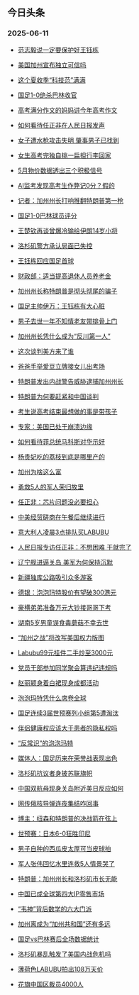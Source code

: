 ## 今日头条 
### 2025-06-11

+ [范志毅说一定要保护好王钰栋](https://www.toutiao.com/trending/7513872386417085971/?category_name=topic_innerflow&event_type=hot_board&log_pb=%257B%2522category_name%2522%253A%2522topic_innerflow%2522%252C%2522cluster_type%2522%253A%25222%2522%252C%2522enter_from%2522%253A%2522click_category%2522%252C%2522entrance_hotspot%2522%253A%2522outside%2522%252C%2522event_type%2522%253A%2522hot_board%2522%252C%2522hot_board_cluster_id%2522%253A%25227513872386417085971%2522%252C%2522hot_board_impr_id%2522%253A%25222025061100134785C3C550FDD5412EACC6%2522%252C%2522jump_page%2522%253A%2522hot_board_page%2522%252C%2522location%2522%253A%2522news_hot_card%2522%252C%2522page_location%2522%253A%2522hot_board_page%2522%252C%2522rank%2522%253A%25221%2522%252C%2522source%2522%253A%2522trending_tab%2522%252C%2522style_id%2522%253A%252240132%2522%252C%2522title%2522%253A%2522%25E8%258C%2583%25E5%25BF%2597%25E6%25AF%2585%25E8%25AF%25B4%25E4%25B8%2580%25E5%25AE%259A%25E8%25A6%2581%25E4%25BF%259D%25E6%258A%25A4%25E5%25A5%25BD%25E7%258E%258B%25E9%2592%25B0%25E6%25A0%258B%2522%257D&rank=1&style_id=40132&topic_id=7513872386417085971)

+ [美国加州宣布独立可信吗](https://www.toutiao.com/trending/7513872386417036819/?category_name=topic_innerflow&event_type=hot_board&log_pb=%257B%2522category_name%2522%253A%2522topic_innerflow%2522%252C%2522cluster_type%2522%253A%25221%2522%252C%2522enter_from%2522%253A%2522click_category%2522%252C%2522entrance_hotspot%2522%253A%2522outside%2522%252C%2522event_type%2522%253A%2522hot_board%2522%252C%2522hot_board_cluster_id%2522%253A%25227513872386417036819%2522%252C%2522hot_board_impr_id%2522%253A%25222025061100134785C3C550FDD5412EACC6%2522%252C%2522jump_page%2522%253A%2522hot_board_page%2522%252C%2522location%2522%253A%2522news_hot_card%2522%252C%2522page_location%2522%253A%2522hot_board_page%2522%252C%2522rank%2522%253A%25222%2522%252C%2522source%2522%253A%2522trending_tab%2522%252C%2522style_id%2522%253A%252240132%2522%252C%2522title%2522%253A%2522%25E7%25BE%258E%25E5%259B%25BD%25E5%258A%25A0%25E5%25B7%259E%25E5%25AE%25A3%25E5%25B8%2583%25E7%258B%25AC%25E7%25AB%258B%25E5%258F%25AF%25E4%25BF%25A1%25E5%2590%2597%2522%257D&rank=2&style_id=40132&topic_id=7513872386417036819)

+ [这个夏收季“科技范”满满](https://www.toutiao.com/article/7514231240850014747)

+ [国足1-0绝杀巴林收官](https://www.toutiao.com/trending/7513533466064175145/?category_name=topic_innerflow&event_type=hot_board&log_pb=%257B%2522category_name%2522%253A%2522topic_innerflow%2522%252C%2522cluster_type%2522%253A%25222%2522%252C%2522enter_from%2522%253A%2522click_category%2522%252C%2522entrance_hotspot%2522%253A%2522outside%2522%252C%2522event_type%2522%253A%2522hot_board%2522%252C%2522hot_board_cluster_id%2522%253A%25227513533466064175145%2522%252C%2522hot_board_impr_id%2522%253A%25222025061100134785C3C550FDD5412EACC6%2522%252C%2522jump_page%2522%253A%2522hot_board_page%2522%252C%2522location%2522%253A%2522news_hot_card%2522%252C%2522page_location%2522%253A%2522hot_board_page%2522%252C%2522rank%2522%253A%25224%2522%252C%2522source%2522%253A%2522trending_tab%2522%252C%2522style_id%2522%253A%252240132%2522%252C%2522title%2522%253A%2522%25E5%259B%25BD%25E8%25B6%25B31-0%25E7%25BB%259D%25E6%259D%2580%25E5%25B7%25B4%25E6%259E%2597%25E6%2594%25B6%25E5%25AE%2598%2522%257D&rank=4&style_id=40132&topic_id=7513533466064175145)

+ [高考满分作文的妈妈讲今年高考作文](https://www.toutiao.com/trending/7512708271334015013/?category_name=topic_innerflow&event_type=hot_board&log_pb=%257B%2522category_name%2522%253A%2522topic_innerflow%2522%252C%2522cluster_type%2522%253A%252212%2522%252C%2522enter_from%2522%253A%2522click_category%2522%252C%2522entrance_hotspot%2522%253A%2522outside%2522%252C%2522event_type%2522%253A%2522hot_board%2522%252C%2522hot_board_cluster_id%2522%253A%25227512708271334015013%2522%252C%2522hot_board_impr_id%2522%253A%25222025061100134785C3C550FDD5412EACC6%2522%252C%2522jump_page%2522%253A%2522hot_board_page%2522%252C%2522location%2522%253A%2522news_hot_card%2522%252C%2522page_location%2522%253A%2522hot_board_page%2522%252C%2522rank%2522%253A%25225%2522%252C%2522source%2522%253A%2522trending_tab%2522%252C%2522style_id%2522%253A%252240132%2522%252C%2522title%2522%253A%2522%25E9%25AB%2598%25E8%2580%2583%25E6%25BB%25A1%25E5%2588%2586%25E4%25BD%259C%25E6%2596%2587%25E7%259A%2584%25E5%25A6%2588%25E5%25A6%2588%25E8%25AE%25B2%25E4%25BB%258A%25E5%25B9%25B4%25E9%25AB%2598%25E8%2580%2583%25E4%25BD%259C%25E6%2596%2587%2522%257D&rank=5&style_id=40132&topic_id=7512708271334015013)

+ [如何看待任正非在人民日报发声](https://www.toutiao.com/trending/7514280565273529897/?category_name=topic_innerflow&event_type=hot_board&log_pb=%257B%2522category_name%2522%253A%2522topic_innerflow%2522%252C%2522cluster_type%2522%253A%252213%2522%252C%2522enter_from%2522%253A%2522click_category%2522%252C%2522entrance_hotspot%2522%253A%2522outside%2522%252C%2522event_type%2522%253A%2522hot_board%2522%252C%2522hot_board_cluster_id%2522%253A%25227514280565273529897%2522%252C%2522hot_board_impr_id%2522%253A%25222025061100134785C3C550FDD5412EACC6%2522%252C%2522jump_page%2522%253A%2522hot_board_page%2522%252C%2522location%2522%253A%2522news_hot_card%2522%252C%2522page_location%2522%253A%2522hot_board_page%2522%252C%2522rank%2522%253A%25226%2522%252C%2522source%2522%253A%2522trending_tab%2522%252C%2522style_id%2522%253A%252240132%2522%252C%2522title%2522%253A%2522%25E5%25A6%2582%25E4%25BD%2595%25E7%259C%258B%25E5%25BE%2585%25E4%25BB%25BB%25E6%25AD%25A3%25E9%259D%259E%25E5%259C%25A8%25E4%25BA%25BA%25E6%25B0%2591%25E6%2597%25A5%25E6%258A%25A5%25E5%258F%2591%25E5%25A3%25B0%2522%257D&rank=6&style_id=40132&topic_id=7514280565273529897)

+ [女子遭水枪攻击失明 肇事男子已找到](https://www.toutiao.com/trending/7514197272768626727/?category_name=topic_innerflow&event_type=hot_board&log_pb=%257B%2522category_name%2522%253A%2522topic_innerflow%2522%252C%2522cluster_type%2522%253A%25226%2522%252C%2522enter_from%2522%253A%2522click_category%2522%252C%2522entrance_hotspot%2522%253A%2522outside%2522%252C%2522event_type%2522%253A%2522hot_board%2522%252C%2522hot_board_cluster_id%2522%253A%25227514197272768626727%2522%252C%2522hot_board_impr_id%2522%253A%25222025061100134785C3C550FDD5412EACC6%2522%252C%2522jump_page%2522%253A%2522hot_board_page%2522%252C%2522location%2522%253A%2522news_hot_card%2522%252C%2522page_location%2522%253A%2522hot_board_page%2522%252C%2522rank%2522%253A%25227%2522%252C%2522source%2522%253A%2522trending_tab%2522%252C%2522style_id%2522%253A%252240132%2522%252C%2522title%2522%253A%2522%25E5%25A5%25B3%25E5%25AD%2590%25E9%2581%25AD%25E6%25B0%25B4%25E6%259E%25AA%25E6%2594%25BB%25E5%2587%25BB%25E5%25A4%25B1%25E6%2598%258E%2B%25E8%2582%2587%25E4%25BA%258B%25E7%2594%25B7%25E5%25AD%2590%25E5%25B7%25B2%25E6%2589%25BE%25E5%2588%25B0%2522%257D&rank=7&style_id=40132&topic_id=7514197272768626727)

+ [女生高考完独自挑一扁担行李回家](https://www.toutiao.com/trending/7514314255269940773/?category_name=topic_innerflow&event_type=hot_board&log_pb=%257B%2522category_name%2522%253A%2522topic_innerflow%2522%252C%2522cluster_type%2522%253A%25222%2522%252C%2522enter_from%2522%253A%2522click_category%2522%252C%2522entrance_hotspot%2522%253A%2522outside%2522%252C%2522event_type%2522%253A%2522hot_board%2522%252C%2522hot_board_cluster_id%2522%253A%25227514314255269940773%2522%252C%2522hot_board_impr_id%2522%253A%25222025061100134785C3C550FDD5412EACC6%2522%252C%2522jump_page%2522%253A%2522hot_board_page%2522%252C%2522location%2522%253A%2522news_hot_card%2522%252C%2522page_location%2522%253A%2522hot_board_page%2522%252C%2522rank%2522%253A%25228%2522%252C%2522source%2522%253A%2522trending_tab%2522%252C%2522style_id%2522%253A%252240132%2522%252C%2522title%2522%253A%2522%25E5%25A5%25B3%25E7%2594%259F%25E9%25AB%2598%25E8%2580%2583%25E5%25AE%258C%25E7%258B%25AC%25E8%2587%25AA%25E6%258C%2591%25E4%25B8%2580%25E6%2589%2581%25E6%258B%2585%25E8%25A1%258C%25E6%259D%258E%25E5%259B%259E%25E5%25AE%25B6%2522%257D&rank=8&style_id=40132&topic_id=7514314255269940773)

+ [5月物价数据透出三个积极信号](https://www.toutiao.com/article/7514266479257354793)

+ [AI监考发现高考生作弊记0分？假的](https://www.toutiao.com/article/7514255363580658214)

+ [记者：加州州长打响推翻特朗普第一枪](https://www.toutiao.com/trending/7514212959720050187/?category_name=topic_innerflow&event_type=hot_board&log_pb=%257B%2522category_name%2522%253A%2522topic_innerflow%2522%252C%2522cluster_type%2522%253A%252213%2522%252C%2522enter_from%2522%253A%2522click_category%2522%252C%2522entrance_hotspot%2522%253A%2522outside%2522%252C%2522event_type%2522%253A%2522hot_board%2522%252C%2522hot_board_cluster_id%2522%253A%25227514212959720050187%2522%252C%2522hot_board_impr_id%2522%253A%25222025061100134785C3C550FDD5412EACC6%2522%252C%2522jump_page%2522%253A%2522hot_board_page%2522%252C%2522location%2522%253A%2522news_hot_card%2522%252C%2522page_location%2522%253A%2522hot_board_page%2522%252C%2522rank%2522%253A%252211%2522%252C%2522source%2522%253A%2522trending_tab%2522%252C%2522style_id%2522%253A%252240132%2522%252C%2522title%2522%253A%2522%25E8%25AE%25B0%25E8%2580%2585%25EF%25BC%259A%25E5%258A%25A0%25E5%25B7%259E%25E5%25B7%259E%25E9%2595%25BF%25E6%2589%2593%25E5%2593%258D%25E6%258E%25A8%25E7%25BF%25BB%25E7%2589%25B9%25E6%259C%2597%25E6%2599%25AE%25E7%25AC%25AC%25E4%25B8%2580%25E6%259E%25AA%2522%257D&rank=11&style_id=40132&topic_id=7514212959720050187)

+ [国足1-0巴林球员评分](https://www.toutiao.com/trending/7514309071537704502/?category_name=topic_innerflow&event_type=hot_board&log_pb=%257B%2522category_name%2522%253A%2522topic_innerflow%2522%252C%2522cluster_type%2522%253A%252213%2522%252C%2522enter_from%2522%253A%2522click_category%2522%252C%2522entrance_hotspot%2522%253A%2522outside%2522%252C%2522event_type%2522%253A%2522hot_board%2522%252C%2522hot_board_cluster_id%2522%253A%25227514309071537704502%2522%252C%2522hot_board_impr_id%2522%253A%25222025061100134785C3C550FDD5412EACC6%2522%252C%2522jump_page%2522%253A%2522hot_board_page%2522%252C%2522location%2522%253A%2522news_hot_card%2522%252C%2522page_location%2522%253A%2522hot_board_page%2522%252C%2522rank%2522%253A%252212%2522%252C%2522source%2522%253A%2522trending_tab%2522%252C%2522style_id%2522%253A%252240132%2522%252C%2522title%2522%253A%2522%25E5%259B%25BD%25E8%25B6%25B31-0%25E5%25B7%25B4%25E6%259E%2597%25E7%2590%2583%25E5%2591%2598%25E8%25AF%2584%25E5%2588%2586%2522%257D&rank=12&style_id=40132&topic_id=7514309071537704502)

+ [王楚钦再谈曾爆冷输给伊朗14岁小将](https://www.toutiao.com/trending/7513125467860631602/?category_name=topic_innerflow&event_type=hot_board&log_pb=%257B%2522category_name%2522%253A%2522topic_innerflow%2522%252C%2522cluster_type%2522%253A%252212%2522%252C%2522enter_from%2522%253A%2522click_category%2522%252C%2522entrance_hotspot%2522%253A%2522outside%2522%252C%2522event_type%2522%253A%2522hot_board%2522%252C%2522hot_board_cluster_id%2522%253A%25227513125467860631602%2522%252C%2522hot_board_impr_id%2522%253A%25222025061100134785C3C550FDD5412EACC6%2522%252C%2522jump_page%2522%253A%2522hot_board_page%2522%252C%2522location%2522%253A%2522news_hot_card%2522%252C%2522page_location%2522%253A%2522hot_board_page%2522%252C%2522rank%2522%253A%252213%2522%252C%2522source%2522%253A%2522trending_tab%2522%252C%2522style_id%2522%253A%252240132%2522%252C%2522title%2522%253A%2522%25E7%258E%258B%25E6%25A5%259A%25E9%2592%25A6%25E5%2586%258D%25E8%25B0%2588%25E6%259B%25BE%25E7%2588%2586%25E5%2586%25B7%25E8%25BE%2593%25E7%25BB%2599%25E4%25BC%258A%25E6%259C%259714%25E5%25B2%2581%25E5%25B0%258F%25E5%25B0%2586%2522%257D&rank=13&style_id=40132&topic_id=7513125467860631602)

+ [洛杉矶警方承认局面已失控](https://www.toutiao.com/trending/7514194846509305371/?category_name=topic_innerflow&event_type=hot_board&log_pb=%257B%2522category_name%2522%253A%2522topic_innerflow%2522%252C%2522cluster_type%2522%253A%25222%2522%252C%2522enter_from%2522%253A%2522click_category%2522%252C%2522entrance_hotspot%2522%253A%2522outside%2522%252C%2522event_type%2522%253A%2522hot_board%2522%252C%2522hot_board_cluster_id%2522%253A%25227514194846509305371%2522%252C%2522hot_board_impr_id%2522%253A%25222025061100134785C3C550FDD5412EACC6%2522%252C%2522jump_page%2522%253A%2522hot_board_page%2522%252C%2522location%2522%253A%2522news_hot_card%2522%252C%2522page_location%2522%253A%2522hot_board_page%2522%252C%2522rank%2522%253A%252214%2522%252C%2522source%2522%253A%2522trending_tab%2522%252C%2522style_id%2522%253A%252240132%2522%252C%2522title%2522%253A%2522%25E6%25B4%259B%25E6%259D%2589%25E7%259F%25B6%25E8%25AD%25A6%25E6%2596%25B9%25E6%2589%25BF%25E8%25AE%25A4%25E5%25B1%2580%25E9%259D%25A2%25E5%25B7%25B2%25E5%25A4%25B1%25E6%258E%25A7%2522%257D&rank=14&style_id=40132&topic_id=7514194846509305371)

+ [王钰栋回应国足首球](https://www.toutiao.com/trending/7513596012758335515/?category_name=topic_innerflow&event_type=hot_board&log_pb=%257B%2522category_name%2522%253A%2522topic_innerflow%2522%252C%2522cluster_type%2522%253A%25226%2522%252C%2522enter_from%2522%253A%2522click_category%2522%252C%2522entrance_hotspot%2522%253A%2522outside%2522%252C%2522event_type%2522%253A%2522hot_board%2522%252C%2522hot_board_cluster_id%2522%253A%25227513596012758335515%2522%252C%2522hot_board_impr_id%2522%253A%25222025061100134785C3C550FDD5412EACC6%2522%252C%2522jump_page%2522%253A%2522hot_board_page%2522%252C%2522location%2522%253A%2522news_hot_card%2522%252C%2522page_location%2522%253A%2522hot_board_page%2522%252C%2522rank%2522%253A%252215%2522%252C%2522source%2522%253A%2522trending_tab%2522%252C%2522style_id%2522%253A%252240132%2522%252C%2522title%2522%253A%2522%25E7%258E%258B%25E9%2592%25B0%25E6%25A0%258B%25E5%259B%259E%25E5%25BA%2594%25E5%259B%25BD%25E8%25B6%25B3%25E9%25A6%2596%25E7%2590%2583%2522%257D&rank=15&style_id=40132&topic_id=7513596012758335515)

+ [财政部：适当提高退休人员养老金](https://www.toutiao.com/trending/7513280143251767334/?category_name=topic_innerflow&event_type=hot_board&log_pb=%257B%2522category_name%2522%253A%2522topic_innerflow%2522%252C%2522cluster_type%2522%253A%25226%2522%252C%2522enter_from%2522%253A%2522click_category%2522%252C%2522entrance_hotspot%2522%253A%2522outside%2522%252C%2522event_type%2522%253A%2522hot_board%2522%252C%2522hot_board_cluster_id%2522%253A%25227513280143251767334%2522%252C%2522hot_board_impr_id%2522%253A%25222025061100134785C3C550FDD5412EACC6%2522%252C%2522jump_page%2522%253A%2522hot_board_page%2522%252C%2522location%2522%253A%2522news_hot_card%2522%252C%2522page_location%2522%253A%2522hot_board_page%2522%252C%2522rank%2522%253A%252216%2522%252C%2522source%2522%253A%2522trending_tab%2522%252C%2522style_id%2522%253A%252240132%2522%252C%2522title%2522%253A%2522%25E8%25B4%25A2%25E6%2594%25BF%25E9%2583%25A8%25EF%25BC%259A%25E9%2580%2582%25E5%25BD%2593%25E6%258F%2590%25E9%25AB%2598%25E9%2580%2580%25E4%25BC%2591%25E4%25BA%25BA%25E5%2591%2598%25E5%2585%25BB%25E8%2580%2581%25E9%2587%2591%2522%257D&rank=16&style_id=40132&topic_id=7513280143251767334)

+ [加州州长称特朗普是彻头彻尾的骗子](https://www.toutiao.com/trending/7513826266546470938/?category_name=topic_innerflow&event_type=hot_board&log_pb=%257B%2522category_name%2522%253A%2522topic_innerflow%2522%252C%2522cluster_type%2522%253A%25226%2522%252C%2522enter_from%2522%253A%2522click_category%2522%252C%2522entrance_hotspot%2522%253A%2522outside%2522%252C%2522event_type%2522%253A%2522hot_board%2522%252C%2522hot_board_cluster_id%2522%253A%25227513826266546470938%2522%252C%2522hot_board_impr_id%2522%253A%25222025061100134785C3C550FDD5412EACC6%2522%252C%2522jump_page%2522%253A%2522hot_board_page%2522%252C%2522location%2522%253A%2522news_hot_card%2522%252C%2522page_location%2522%253A%2522hot_board_page%2522%252C%2522rank%2522%253A%252217%2522%252C%2522source%2522%253A%2522trending_tab%2522%252C%2522style_id%2522%253A%252240132%2522%252C%2522title%2522%253A%2522%25E5%258A%25A0%25E5%25B7%259E%25E5%25B7%259E%25E9%2595%25BF%25E7%25A7%25B0%25E7%2589%25B9%25E6%259C%2597%25E6%2599%25AE%25E6%2598%25AF%25E5%25BD%25BB%25E5%25A4%25B4%25E5%25BD%25BB%25E5%25B0%25BE%25E7%259A%2584%25E9%25AA%2597%25E5%25AD%2590%2522%257D&rank=17&style_id=40132&topic_id=7513826266546470938)

+ [国足主帅伊万：王钰栋有大心脏](https://www.toutiao.com/trending/7513749975730356234/?category_name=topic_innerflow&event_type=hot_board&log_pb=%257B%2522category_name%2522%253A%2522topic_innerflow%2522%252C%2522cluster_type%2522%253A%25226%2522%252C%2522enter_from%2522%253A%2522click_category%2522%252C%2522entrance_hotspot%2522%253A%2522outside%2522%252C%2522event_type%2522%253A%2522hot_board%2522%252C%2522hot_board_cluster_id%2522%253A%25227513749975730356234%2522%252C%2522hot_board_impr_id%2522%253A%25222025061100134785C3C550FDD5412EACC6%2522%252C%2522jump_page%2522%253A%2522hot_board_page%2522%252C%2522location%2522%253A%2522news_hot_card%2522%252C%2522page_location%2522%253A%2522hot_board_page%2522%252C%2522rank%2522%253A%252218%2522%252C%2522source%2522%253A%2522trending_tab%2522%252C%2522style_id%2522%253A%252240132%2522%252C%2522title%2522%253A%2522%25E5%259B%25BD%25E8%25B6%25B3%25E4%25B8%25BB%25E5%25B8%2585%25E4%25BC%258A%25E4%25B8%2587%25EF%25BC%259A%25E7%258E%258B%25E9%2592%25B0%25E6%25A0%258B%25E6%259C%2589%25E5%25A4%25A7%25E5%25BF%2583%25E8%2584%258F%2522%257D&rank=18&style_id=40132&topic_id=7513749975730356234)

+ [男子去世一年不知情老友带排骨上门](https://www.toutiao.com/trending/7513868061863231527/?category_name=topic_innerflow&event_type=hot_board&log_pb=%257B%2522category_name%2522%253A%2522topic_innerflow%2522%252C%2522cluster_type%2522%253A%25220%2522%252C%2522enter_from%2522%253A%2522click_category%2522%252C%2522entrance_hotspot%2522%253A%2522outside%2522%252C%2522event_type%2522%253A%2522hot_board%2522%252C%2522hot_board_cluster_id%2522%253A%25227513868061863231527%2522%252C%2522hot_board_impr_id%2522%253A%25222025061100134785C3C550FDD5412EACC6%2522%252C%2522jump_page%2522%253A%2522hot_board_page%2522%252C%2522location%2522%253A%2522news_hot_card%2522%252C%2522page_location%2522%253A%2522hot_board_page%2522%252C%2522rank%2522%253A%252219%2522%252C%2522source%2522%253A%2522trending_tab%2522%252C%2522style_id%2522%253A%252240132%2522%252C%2522title%2522%253A%2522%25E7%2594%25B7%25E5%25AD%2590%25E5%258E%25BB%25E4%25B8%2596%25E4%25B8%2580%25E5%25B9%25B4%25E4%25B8%258D%25E7%259F%25A5%25E6%2583%2585%25E8%2580%2581%25E5%258F%258B%25E5%25B8%25A6%25E6%258E%2592%25E9%25AA%25A8%25E4%25B8%258A%25E9%2597%25A8%2522%257D&rank=19&style_id=40132&topic_id=7513868061863231527)

+ [加州州长凭什么成为“反川第一人”](https://www.toutiao.com/trending/7514254407341444649/?category_name=topic_innerflow&event_type=hot_board&log_pb=%257B%2522category_name%2522%253A%2522topic_innerflow%2522%252C%2522cluster_type%2522%253A%252213%2522%252C%2522enter_from%2522%253A%2522click_category%2522%252C%2522entrance_hotspot%2522%253A%2522outside%2522%252C%2522event_type%2522%253A%2522hot_board%2522%252C%2522hot_board_cluster_id%2522%253A%25227514254407341444649%2522%252C%2522hot_board_impr_id%2522%253A%25222025061100134785C3C550FDD5412EACC6%2522%252C%2522jump_page%2522%253A%2522hot_board_page%2522%252C%2522location%2522%253A%2522news_hot_card%2522%252C%2522page_location%2522%253A%2522hot_board_page%2522%252C%2522rank%2522%253A%252220%2522%252C%2522source%2522%253A%2522trending_tab%2522%252C%2522style_id%2522%253A%252240132%2522%252C%2522title%2522%253A%2522%25E5%258A%25A0%25E5%25B7%259E%25E5%25B7%259E%25E9%2595%25BF%25E5%2587%25AD%25E4%25BB%2580%25E4%25B9%2588%25E6%2588%2590%25E4%25B8%25BA%25E2%2580%259C%25E5%258F%258D%25E5%25B7%259D%25E7%25AC%25AC%25E4%25B8%2580%25E4%25BA%25BA%25E2%2580%259D%2522%257D&rank=20&style_id=40132&topic_id=7514254407341444649)

+ [这次谈判美方来了谁](https://www.toutiao.com/trending/7513492810184818729/?category_name=topic_innerflow&event_type=hot_board&log_pb=%257B%2522category_name%2522%253A%2522topic_innerflow%2522%252C%2522cluster_type%2522%253A%25221%2522%252C%2522enter_from%2522%253A%2522click_category%2522%252C%2522entrance_hotspot%2522%253A%2522outside%2522%252C%2522event_type%2522%253A%2522hot_board%2522%252C%2522hot_board_cluster_id%2522%253A%25227513492810184818729%2522%252C%2522hot_board_impr_id%2522%253A%25222025061100134785C3C550FDD5412EACC6%2522%252C%2522jump_page%2522%253A%2522hot_board_page%2522%252C%2522location%2522%253A%2522news_hot_card%2522%252C%2522page_location%2522%253A%2522hot_board_page%2522%252C%2522rank%2522%253A%252221%2522%252C%2522source%2522%253A%2522trending_tab%2522%252C%2522style_id%2522%253A%252240132%2522%252C%2522title%2522%253A%2522%25E8%25BF%2599%25E6%25AC%25A1%25E8%25B0%2588%25E5%2588%25A4%25E7%25BE%258E%25E6%2596%25B9%25E6%259D%25A5%25E4%25BA%2586%25E8%25B0%2581%2522%257D&rank=21&style_id=40132&topic_id=7513492810184818729)

+ [爸爸手举爱豆立牌接女儿出考场](https://www.toutiao.com/trending/7513949611963269139/?category_name=topic_innerflow&event_type=hot_board&log_pb=%257B%2522category_name%2522%253A%2522topic_innerflow%2522%252C%2522cluster_type%2522%253A%25226%2522%252C%2522enter_from%2522%253A%2522click_category%2522%252C%2522entrance_hotspot%2522%253A%2522outside%2522%252C%2522event_type%2522%253A%2522hot_board%2522%252C%2522hot_board_cluster_id%2522%253A%25227513949611963269139%2522%252C%2522hot_board_impr_id%2522%253A%25222025061100134785C3C550FDD5412EACC6%2522%252C%2522jump_page%2522%253A%2522hot_board_page%2522%252C%2522location%2522%253A%2522news_hot_card%2522%252C%2522page_location%2522%253A%2522hot_board_page%2522%252C%2522rank%2522%253A%252222%2522%252C%2522source%2522%253A%2522trending_tab%2522%252C%2522style_id%2522%253A%252240132%2522%252C%2522title%2522%253A%2522%25E7%2588%25B8%25E7%2588%25B8%25E6%2589%258B%25E4%25B8%25BE%25E7%2588%25B1%25E8%25B1%2586%25E7%25AB%258B%25E7%2589%258C%25E6%258E%25A5%25E5%25A5%25B3%25E5%2584%25BF%25E5%2587%25BA%25E8%2580%2583%25E5%259C%25BA%2522%257D&rank=22&style_id=40132&topic_id=7513949611963269139)

+ [特朗普发出内战警告威胁逮捕加州州长](https://www.toutiao.com/trending/7514225232513601033/?category_name=topic_innerflow&event_type=hot_board&log_pb=%257B%2522category_name%2522%253A%2522topic_innerflow%2522%252C%2522cluster_type%2522%253A%252213%2522%252C%2522enter_from%2522%253A%2522click_category%2522%252C%2522entrance_hotspot%2522%253A%2522outside%2522%252C%2522event_type%2522%253A%2522hot_board%2522%252C%2522hot_board_cluster_id%2522%253A%25227514225232513601033%2522%252C%2522hot_board_impr_id%2522%253A%25222025061100134785C3C550FDD5412EACC6%2522%252C%2522jump_page%2522%253A%2522hot_board_page%2522%252C%2522location%2522%253A%2522news_hot_card%2522%252C%2522page_location%2522%253A%2522hot_board_page%2522%252C%2522rank%2522%253A%252223%2522%252C%2522source%2522%253A%2522trending_tab%2522%252C%2522style_id%2522%253A%252240132%2522%252C%2522title%2522%253A%2522%25E7%2589%25B9%25E6%259C%2597%25E6%2599%25AE%25E5%258F%2591%25E5%2587%25BA%25E5%2586%2585%25E6%2588%2598%25E8%25AD%25A6%25E5%2591%258A%25E5%25A8%2581%25E8%2583%2581%25E9%2580%25AE%25E6%258D%2595%25E5%258A%25A0%25E5%25B7%259E%25E5%25B7%259E%25E9%2595%25BF%2522%257D&rank=23&style_id=40132&topic_id=7514225232513601033)

+ [特朗普为何要赶紧和中国谈判](https://www.toutiao.com/trending/7514253005793807883/?category_name=topic_innerflow&event_type=hot_board&log_pb=%257B%2522category_name%2522%253A%2522topic_innerflow%2522%252C%2522cluster_type%2522%253A%252213%2522%252C%2522enter_from%2522%253A%2522click_category%2522%252C%2522entrance_hotspot%2522%253A%2522outside%2522%252C%2522event_type%2522%253A%2522hot_board%2522%252C%2522hot_board_cluster_id%2522%253A%25227514253005793807883%2522%252C%2522hot_board_impr_id%2522%253A%25222025061100134785C3C550FDD5412EACC6%2522%252C%2522jump_page%2522%253A%2522hot_board_page%2522%252C%2522location%2522%253A%2522news_hot_card%2522%252C%2522page_location%2522%253A%2522hot_board_page%2522%252C%2522rank%2522%253A%252224%2522%252C%2522source%2522%253A%2522trending_tab%2522%252C%2522style_id%2522%253A%252240132%2522%252C%2522title%2522%253A%2522%25E7%2589%25B9%25E6%259C%2597%25E6%2599%25AE%25E4%25B8%25BA%25E4%25BD%2595%25E8%25A6%2581%25E8%25B5%25B6%25E7%25B4%25A7%25E5%2592%258C%25E4%25B8%25AD%25E5%259B%25BD%25E8%25B0%2588%25E5%2588%25A4%2522%257D&rank=24&style_id=40132&topic_id=7514253005793807883)

+ [考生说高考结束最想做的事是带孩子](https://www.toutiao.com/trending/7514088317677882907/?category_name=topic_innerflow&event_type=hot_board&log_pb=%257B%2522category_name%2522%253A%2522topic_innerflow%2522%252C%2522cluster_type%2522%253A%25222%2522%252C%2522enter_from%2522%253A%2522click_category%2522%252C%2522entrance_hotspot%2522%253A%2522outside%2522%252C%2522event_type%2522%253A%2522hot_board%2522%252C%2522hot_board_cluster_id%2522%253A%25227514088317677882907%2522%252C%2522hot_board_impr_id%2522%253A%25222025061100134785C3C550FDD5412EACC6%2522%252C%2522jump_page%2522%253A%2522hot_board_page%2522%252C%2522location%2522%253A%2522news_hot_card%2522%252C%2522page_location%2522%253A%2522hot_board_page%2522%252C%2522rank%2522%253A%252225%2522%252C%2522source%2522%253A%2522trending_tab%2522%252C%2522style_id%2522%253A%252240132%2522%252C%2522title%2522%253A%2522%25E8%2580%2583%25E7%2594%259F%25E8%25AF%25B4%25E9%25AB%2598%25E8%2580%2583%25E7%25BB%2593%25E6%259D%259F%25E6%259C%2580%25E6%2583%25B3%25E5%2581%259A%25E7%259A%2584%25E4%25BA%258B%25E6%2598%25AF%25E5%25B8%25A6%25E5%25AD%25A9%25E5%25AD%2590%2522%257D&rank=25&style_id=40132&topic_id=7514088317677882907)

+ [专家：美国已处于崩溃边缘](https://www.toutiao.com/trending/7514248500364709413/?category_name=topic_innerflow&event_type=hot_board&log_pb=%257B%2522category_name%2522%253A%2522topic_innerflow%2522%252C%2522cluster_type%2522%253A%252213%2522%252C%2522enter_from%2522%253A%2522click_category%2522%252C%2522entrance_hotspot%2522%253A%2522outside%2522%252C%2522event_type%2522%253A%2522hot_board%2522%252C%2522hot_board_cluster_id%2522%253A%25227514248500364709413%2522%252C%2522hot_board_impr_id%2522%253A%25222025061100134785C3C550FDD5412EACC6%2522%252C%2522jump_page%2522%253A%2522hot_board_page%2522%252C%2522location%2522%253A%2522news_hot_card%2522%252C%2522page_location%2522%253A%2522hot_board_page%2522%252C%2522rank%2522%253A%252226%2522%252C%2522source%2522%253A%2522trending_tab%2522%252C%2522style_id%2522%253A%252240132%2522%252C%2522title%2522%253A%2522%25E4%25B8%2593%25E5%25AE%25B6%25EF%25BC%259A%25E7%25BE%258E%25E5%259B%25BD%25E5%25B7%25B2%25E5%25A4%2584%25E4%25BA%258E%25E5%25B4%25A9%25E6%25BA%2583%25E8%25BE%25B9%25E7%25BC%2598%2522%257D&rank=26&style_id=40132&topic_id=7514248500364709413)

+ [如何看待菲总统马科斯对华示好](https://www.toutiao.com/trending/7514255773673721385/?category_name=topic_innerflow&event_type=hot_board&log_pb=%257B%2522category_name%2522%253A%2522topic_innerflow%2522%252C%2522cluster_type%2522%253A%252213%2522%252C%2522enter_from%2522%253A%2522click_category%2522%252C%2522entrance_hotspot%2522%253A%2522outside%2522%252C%2522event_type%2522%253A%2522hot_board%2522%252C%2522hot_board_cluster_id%2522%253A%25227514255773673721385%2522%252C%2522hot_board_impr_id%2522%253A%25222025061100134785C3C550FDD5412EACC6%2522%252C%2522jump_page%2522%253A%2522hot_board_page%2522%252C%2522location%2522%253A%2522news_hot_card%2522%252C%2522page_location%2522%253A%2522hot_board_page%2522%252C%2522rank%2522%253A%252227%2522%252C%2522source%2522%253A%2522trending_tab%2522%252C%2522style_id%2522%253A%252240132%2522%252C%2522title%2522%253A%2522%25E5%25A6%2582%25E4%25BD%2595%25E7%259C%258B%25E5%25BE%2585%25E8%258F%25B2%25E6%2580%25BB%25E7%25BB%259F%25E9%25A9%25AC%25E7%25A7%2591%25E6%2596%25AF%25E5%25AF%25B9%25E5%258D%258E%25E7%25A4%25BA%25E5%25A5%25BD%2522%257D&rank=27&style_id=40132&topic_id=7514255773673721385)

+ [杨贵妃吃的荔枝到底是哪里产的](https://www.toutiao.com/trending/7514078879036801075/?category_name=topic_innerflow&event_type=hot_board&log_pb=%257B%2522category_name%2522%253A%2522topic_innerflow%2522%252C%2522cluster_type%2522%253A%25220%2522%252C%2522enter_from%2522%253A%2522click_category%2522%252C%2522entrance_hotspot%2522%253A%2522outside%2522%252C%2522event_type%2522%253A%2522hot_board%2522%252C%2522hot_board_cluster_id%2522%253A%25227514078879036801075%2522%252C%2522hot_board_impr_id%2522%253A%25222025061100134785C3C550FDD5412EACC6%2522%252C%2522jump_page%2522%253A%2522hot_board_page%2522%252C%2522location%2522%253A%2522news_hot_card%2522%252C%2522page_location%2522%253A%2522hot_board_page%2522%252C%2522rank%2522%253A%252228%2522%252C%2522source%2522%253A%2522trending_tab%2522%252C%2522style_id%2522%253A%252240132%2522%252C%2522title%2522%253A%2522%25E6%259D%25A8%25E8%25B4%25B5%25E5%25A6%2583%25E5%2590%2583%25E7%259A%2584%25E8%258D%2594%25E6%259E%259D%25E5%2588%25B0%25E5%25BA%2595%25E6%2598%25AF%25E5%2593%25AA%25E9%2587%258C%25E4%25BA%25A7%25E7%259A%2584%2522%257D&rank=28&style_id=40132&topic_id=7514078879036801075)

+ [加州为啥这么富](https://www.toutiao.com/trending/7514232971813981734/?category_name=topic_innerflow&event_type=hot_board&log_pb=%257B%2522category_name%2522%253A%2522topic_innerflow%2522%252C%2522cluster_type%2522%253A%252213%2522%252C%2522enter_from%2522%253A%2522click_category%2522%252C%2522entrance_hotspot%2522%253A%2522outside%2522%252C%2522event_type%2522%253A%2522hot_board%2522%252C%2522hot_board_cluster_id%2522%253A%25227514232971813981734%2522%252C%2522hot_board_impr_id%2522%253A%25222025061100134785C3C550FDD5412EACC6%2522%252C%2522jump_page%2522%253A%2522hot_board_page%2522%252C%2522location%2522%253A%2522news_hot_card%2522%252C%2522page_location%2522%253A%2522hot_board_page%2522%252C%2522rank%2522%253A%252229%2522%252C%2522source%2522%253A%2522trending_tab%2522%252C%2522style_id%2522%253A%252240132%2522%252C%2522title%2522%253A%2522%25E5%258A%25A0%25E5%25B7%259E%25E4%25B8%25BA%25E5%2595%25A5%25E8%25BF%2599%25E4%25B9%2588%25E5%25AF%258C%2522%257D&rank=29&style_id=40132&topic_id=7514232971813981734)

+ [勇救5人的军人荣归故里](https://www.toutiao.com/trending/7513896324572774463/?category_name=topic_innerflow&event_type=hot_board&log_pb=%257B%2522category_name%2522%253A%2522topic_innerflow%2522%252C%2522cluster_type%2522%253A%25226%2522%252C%2522enter_from%2522%253A%2522click_category%2522%252C%2522entrance_hotspot%2522%253A%2522outside%2522%252C%2522event_type%2522%253A%2522hot_board%2522%252C%2522hot_board_cluster_id%2522%253A%25227513896324572774463%2522%252C%2522hot_board_impr_id%2522%253A%25222025061100134785C3C550FDD5412EACC6%2522%252C%2522jump_page%2522%253A%2522hot_board_page%2522%252C%2522location%2522%253A%2522news_hot_card%2522%252C%2522page_location%2522%253A%2522hot_board_page%2522%252C%2522rank%2522%253A%252230%2522%252C%2522source%2522%253A%2522trending_tab%2522%252C%2522style_id%2522%253A%252240132%2522%252C%2522title%2522%253A%2522%25E5%258B%2587%25E6%2595%25915%25E4%25BA%25BA%25E7%259A%2584%25E5%2586%259B%25E4%25BA%25BA%25E8%258D%25A3%25E5%25BD%2592%25E6%2595%2585%25E9%2587%258C%2522%257D&rank=30&style_id=40132&topic_id=7513896324572774463)

+ [任正非：芯片问题没必要担心](https://www.toutiao.com/trending/7514178346469559871/?category_name=topic_innerflow&event_type=hot_board&log_pb=%257B%2522category_name%2522%253A%2522topic_innerflow%2522%252C%2522cluster_type%2522%253A%252213%2522%252C%2522enter_from%2522%253A%2522click_category%2522%252C%2522entrance_hotspot%2522%253A%2522outside%2522%252C%2522event_type%2522%253A%2522hot_board%2522%252C%2522hot_board_cluster_id%2522%253A%25227514178346469559871%2522%252C%2522hot_board_impr_id%2522%253A%25222025061100134785C3C550FDD5412EACC6%2522%252C%2522jump_page%2522%253A%2522hot_board_page%2522%252C%2522location%2522%253A%2522news_hot_card%2522%252C%2522page_location%2522%253A%2522hot_board_page%2522%252C%2522rank%2522%253A%252231%2522%252C%2522source%2522%253A%2522trending_tab%2522%252C%2522style_id%2522%253A%252240132%2522%252C%2522title%2522%253A%2522%25E4%25BB%25BB%25E6%25AD%25A3%25E9%259D%259E%25EF%25BC%259A%25E8%258A%25AF%25E7%2589%2587%25E9%2597%25AE%25E9%25A2%2598%25E6%25B2%25A1%25E5%25BF%2585%25E8%25A6%2581%25E6%258B%2585%25E5%25BF%2583%2522%257D&rank=31&style_id=40132&topic_id=7514178346469559871)

+ [中美经贸磋商在午餐后继续进行](https://www.toutiao.com/trending/7514309939465031219/?category_name=topic_innerflow&event_type=hot_board&log_pb=%257B%2522category_name%2522%253A%2522topic_innerflow%2522%252C%2522cluster_type%2522%253A%25225%2522%252C%2522enter_from%2522%253A%2522click_category%2522%252C%2522entrance_hotspot%2522%253A%2522outside%2522%252C%2522event_type%2522%253A%2522hot_board%2522%252C%2522hot_board_cluster_id%2522%253A%25227514309939465031219%2522%252C%2522hot_board_impr_id%2522%253A%25222025061100134785C3C550FDD5412EACC6%2522%252C%2522jump_page%2522%253A%2522hot_board_page%2522%252C%2522location%2522%253A%2522news_hot_card%2522%252C%2522page_location%2522%253A%2522hot_board_page%2522%252C%2522rank%2522%253A%252232%2522%252C%2522source%2522%253A%2522trending_tab%2522%252C%2522style_id%2522%253A%252240132%2522%252C%2522title%2522%253A%2522%25E4%25B8%25AD%25E7%25BE%258E%25E7%25BB%258F%25E8%25B4%25B8%25E7%25A3%258B%25E5%2595%2586%25E5%259C%25A8%25E5%258D%2588%25E9%25A4%2590%25E5%2590%258E%25E7%25BB%25A7%25E7%25BB%25AD%25E8%25BF%259B%25E8%25A1%258C%2522%257D&rank=32&style_id=40132&topic_id=7514309939465031219)

+ [意大利人凌晨3点排队买LABUBU](https://www.toutiao.com/trending/7514224819341102604/?category_name=topic_innerflow&event_type=hot_board&log_pb=%257B%2522category_name%2522%253A%2522topic_innerflow%2522%252C%2522cluster_type%2522%253A%252213%2522%252C%2522enter_from%2522%253A%2522click_category%2522%252C%2522entrance_hotspot%2522%253A%2522outside%2522%252C%2522event_type%2522%253A%2522hot_board%2522%252C%2522hot_board_cluster_id%2522%253A%25227514224819341102604%2522%252C%2522hot_board_impr_id%2522%253A%25222025061100134785C3C550FDD5412EACC6%2522%252C%2522jump_page%2522%253A%2522hot_board_page%2522%252C%2522location%2522%253A%2522news_hot_card%2522%252C%2522page_location%2522%253A%2522hot_board_page%2522%252C%2522rank%2522%253A%252233%2522%252C%2522source%2522%253A%2522trending_tab%2522%252C%2522style_id%2522%253A%252240132%2522%252C%2522title%2522%253A%2522%25E6%2584%258F%25E5%25A4%25A7%25E5%2588%25A9%25E4%25BA%25BA%25E5%2587%258C%25E6%2599%25A83%25E7%2582%25B9%25E6%258E%2592%25E9%2598%259F%25E4%25B9%25B0LABUBU%2522%257D&rank=33&style_id=40132&topic_id=7514224819341102604)

+ [人民日报专访任正非：不想困难 干就完了](https://www.toutiao.com/trending/7513378183731986459/?category_name=topic_innerflow&event_type=hot_board&log_pb=%257B%2522category_name%2522%253A%2522topic_innerflow%2522%252C%2522cluster_type%2522%253A%25226%2522%252C%2522enter_from%2522%253A%2522click_category%2522%252C%2522entrance_hotspot%2522%253A%2522outside%2522%252C%2522event_type%2522%253A%2522hot_board%2522%252C%2522hot_board_cluster_id%2522%253A%25227513378183731986459%2522%252C%2522hot_board_impr_id%2522%253A%25222025061100134785C3C550FDD5412EACC6%2522%252C%2522jump_page%2522%253A%2522hot_board_page%2522%252C%2522location%2522%253A%2522news_hot_card%2522%252C%2522page_location%2522%253A%2522hot_board_page%2522%252C%2522rank%2522%253A%252234%2522%252C%2522source%2522%253A%2522trending_tab%2522%252C%2522style_id%2522%253A%252240132%2522%252C%2522title%2522%253A%2522%25E4%25BA%25BA%25E6%25B0%2591%25E6%2597%25A5%25E6%258A%25A5%25E4%25B8%2593%25E8%25AE%25BF%25E4%25BB%25BB%25E6%25AD%25A3%25E9%259D%259E%25EF%25BC%259A%25E4%25B8%258D%25E6%2583%25B3%25E5%259B%25B0%25E9%259A%25BE%2B%25E5%25B9%25B2%25E5%25B0%25B1%25E5%25AE%258C%25E4%25BA%2586%2522%257D&rank=34&style_id=40132&topic_id=7513378183731986459)

+ [辽宁舰进逼关岛 美军为何保持沉默](https://www.toutiao.com/trending/7514211566904938021/?category_name=topic_innerflow&event_type=hot_board&log_pb=%257B%2522category_name%2522%253A%2522topic_innerflow%2522%252C%2522cluster_type%2522%253A%252213%2522%252C%2522enter_from%2522%253A%2522click_category%2522%252C%2522entrance_hotspot%2522%253A%2522outside%2522%252C%2522event_type%2522%253A%2522hot_board%2522%252C%2522hot_board_cluster_id%2522%253A%25227514211566904938021%2522%252C%2522hot_board_impr_id%2522%253A%25222025061100134785C3C550FDD5412EACC6%2522%252C%2522jump_page%2522%253A%2522hot_board_page%2522%252C%2522location%2522%253A%2522news_hot_card%2522%252C%2522page_location%2522%253A%2522hot_board_page%2522%252C%2522rank%2522%253A%252235%2522%252C%2522source%2522%253A%2522trending_tab%2522%252C%2522style_id%2522%253A%252240132%2522%252C%2522title%2522%253A%2522%25E8%25BE%25BD%25E5%25AE%2581%25E8%2588%25B0%25E8%25BF%259B%25E9%2580%25BC%25E5%2585%25B3%25E5%25B2%259B%2B%25E7%25BE%258E%25E5%2586%259B%25E4%25B8%25BA%25E4%25BD%2595%25E4%25BF%259D%25E6%258C%2581%25E6%25B2%2589%25E9%25BB%2598%2522%257D&rank=35&style_id=40132&topic_id=7514211566904938021)

+ [新疆独库公路吸引众多游客](https://www.toutiao.com/trending/7513800071381598247/?category_name=topic_innerflow&event_type=hot_board&log_pb=%257B%2522category_name%2522%253A%2522topic_innerflow%2522%252C%2522cluster_type%2522%253A%25226%2522%252C%2522enter_from%2522%253A%2522click_category%2522%252C%2522entrance_hotspot%2522%253A%2522outside%2522%252C%2522event_type%2522%253A%2522hot_board%2522%252C%2522hot_board_cluster_id%2522%253A%25227513800071381598247%2522%252C%2522hot_board_impr_id%2522%253A%25222025061100134785C3C550FDD5412EACC6%2522%252C%2522jump_page%2522%253A%2522hot_board_page%2522%252C%2522location%2522%253A%2522news_hot_card%2522%252C%2522page_location%2522%253A%2522hot_board_page%2522%252C%2522rank%2522%253A%252236%2522%252C%2522source%2522%253A%2522trending_tab%2522%252C%2522style_id%2522%253A%252240132%2522%252C%2522title%2522%253A%2522%25E6%2596%25B0%25E7%2596%2586%25E7%258B%25AC%25E5%25BA%2593%25E5%2585%25AC%25E8%25B7%25AF%25E5%2590%25B8%25E5%25BC%2595%25E4%25BC%2597%25E5%25A4%259A%25E6%25B8%25B8%25E5%25AE%25A2%2522%257D&rank=36&style_id=40132&topic_id=7513800071381598247)

+ [德银：泡泡玛特股价有望破300港元](https://www.toutiao.com/trending/7514230840142859787/?category_name=topic_innerflow&event_type=hot_board&log_pb=%257B%2522category_name%2522%253A%2522topic_innerflow%2522%252C%2522cluster_type%2522%253A%252213%2522%252C%2522enter_from%2522%253A%2522click_category%2522%252C%2522entrance_hotspot%2522%253A%2522outside%2522%252C%2522event_type%2522%253A%2522hot_board%2522%252C%2522hot_board_cluster_id%2522%253A%25227514230840142859787%2522%252C%2522hot_board_impr_id%2522%253A%25222025061100134785C3C550FDD5412EACC6%2522%252C%2522jump_page%2522%253A%2522hot_board_page%2522%252C%2522location%2522%253A%2522news_hot_card%2522%252C%2522page_location%2522%253A%2522hot_board_page%2522%252C%2522rank%2522%253A%252237%2522%252C%2522source%2522%253A%2522trending_tab%2522%252C%2522style_id%2522%253A%252240132%2522%252C%2522title%2522%253A%2522%25E5%25BE%25B7%25E9%2593%25B6%25EF%25BC%259A%25E6%25B3%25A1%25E6%25B3%25A1%25E7%258E%259B%25E7%2589%25B9%25E8%2582%25A1%25E4%25BB%25B7%25E6%259C%2589%25E6%259C%259B%25E7%25A0%25B4300%25E6%25B8%25AF%25E5%2585%2583%2522%257D&rank=37&style_id=40132&topic_id=7514230840142859787)

+ [豪横弟弟准备万元大钞接哥哥下考](https://www.toutiao.com/trending/7513732113418518579/?category_name=topic_innerflow&event_type=hot_board&log_pb=%257B%2522category_name%2522%253A%2522topic_innerflow%2522%252C%2522cluster_type%2522%253A%25226%2522%252C%2522enter_from%2522%253A%2522click_category%2522%252C%2522entrance_hotspot%2522%253A%2522outside%2522%252C%2522event_type%2522%253A%2522hot_board%2522%252C%2522hot_board_cluster_id%2522%253A%25227513732113418518579%2522%252C%2522hot_board_impr_id%2522%253A%25222025061100134785C3C550FDD5412EACC6%2522%252C%2522jump_page%2522%253A%2522hot_board_page%2522%252C%2522location%2522%253A%2522news_hot_card%2522%252C%2522page_location%2522%253A%2522hot_board_page%2522%252C%2522rank%2522%253A%252238%2522%252C%2522source%2522%253A%2522trending_tab%2522%252C%2522style_id%2522%253A%252240132%2522%252C%2522title%2522%253A%2522%25E8%25B1%25AA%25E6%25A8%25AA%25E5%25BC%259F%25E5%25BC%259F%25E5%2587%2586%25E5%25A4%2587%25E4%25B8%2587%25E5%2585%2583%25E5%25A4%25A7%25E9%2592%259E%25E6%258E%25A5%25E5%2593%25A5%25E5%2593%25A5%25E4%25B8%258B%25E8%2580%2583%2522%257D&rank=38&style_id=40132&topic_id=7513732113418518579)

+ [湖南5岁男童误食毒蘑菇不幸去世](https://www.toutiao.com/trending/7514237390114783269/?category_name=topic_innerflow&event_type=hot_board&log_pb=%257B%2522category_name%2522%253A%2522topic_innerflow%2522%252C%2522cluster_type%2522%253A%25220%2522%252C%2522enter_from%2522%253A%2522click_category%2522%252C%2522entrance_hotspot%2522%253A%2522outside%2522%252C%2522event_type%2522%253A%2522hot_board%2522%252C%2522hot_board_cluster_id%2522%253A%25227514237390114783269%2522%252C%2522hot_board_impr_id%2522%253A%25222025061100134785C3C550FDD5412EACC6%2522%252C%2522jump_page%2522%253A%2522hot_board_page%2522%252C%2522location%2522%253A%2522news_hot_card%2522%252C%2522page_location%2522%253A%2522hot_board_page%2522%252C%2522rank%2522%253A%252239%2522%252C%2522source%2522%253A%2522trending_tab%2522%252C%2522style_id%2522%253A%252240132%2522%252C%2522title%2522%253A%2522%25E6%25B9%2596%25E5%258D%25975%25E5%25B2%2581%25E7%2594%25B7%25E7%25AB%25A5%25E8%25AF%25AF%25E9%25A3%259F%25E6%25AF%2592%25E8%2598%2591%25E8%258F%2587%25E4%25B8%258D%25E5%25B9%25B8%25E5%258E%25BB%25E4%25B8%2596%2522%257D&rank=39&style_id=40132&topic_id=7514237390114783269)

+ [“加州之战”将改写美国权力版图](https://www.toutiao.com/trending/7514192018495508022/?category_name=topic_innerflow&event_type=hot_board&log_pb=%257B%2522category_name%2522%253A%2522topic_innerflow%2522%252C%2522cluster_type%2522%253A%252213%2522%252C%2522enter_from%2522%253A%2522click_category%2522%252C%2522entrance_hotspot%2522%253A%2522outside%2522%252C%2522event_type%2522%253A%2522hot_board%2522%252C%2522hot_board_cluster_id%2522%253A%25227514192018495508022%2522%252C%2522hot_board_impr_id%2522%253A%25222025061100134785C3C550FDD5412EACC6%2522%252C%2522jump_page%2522%253A%2522hot_board_page%2522%252C%2522location%2522%253A%2522news_hot_card%2522%252C%2522page_location%2522%253A%2522hot_board_page%2522%252C%2522rank%2522%253A%252240%2522%252C%2522source%2522%253A%2522trending_tab%2522%252C%2522style_id%2522%253A%252240132%2522%252C%2522title%2522%253A%2522%25E2%2580%259C%25E5%258A%25A0%25E5%25B7%259E%25E4%25B9%258B%25E6%2588%2598%25E2%2580%259D%25E5%25B0%2586%25E6%2594%25B9%25E5%2586%2599%25E7%25BE%258E%25E5%259B%25BD%25E6%259D%2583%25E5%258A%259B%25E7%2589%2588%25E5%259B%25BE%2522%257D&rank=40&style_id=40132&topic_id=7514192018495508022)

+ [Labubu99元挂件二手炒至3000元](https://www.toutiao.com/trending/7514046719814926386/?category_name=topic_innerflow&event_type=hot_board&log_pb=%257B%2522category_name%2522%253A%2522topic_innerflow%2522%252C%2522cluster_type%2522%253A%25226%2522%252C%2522enter_from%2522%253A%2522click_category%2522%252C%2522entrance_hotspot%2522%253A%2522outside%2522%252C%2522event_type%2522%253A%2522hot_board%2522%252C%2522hot_board_cluster_id%2522%253A%25227514046719814926386%2522%252C%2522hot_board_impr_id%2522%253A%25222025061100134785C3C550FDD5412EACC6%2522%252C%2522jump_page%2522%253A%2522hot_board_page%2522%252C%2522location%2522%253A%2522news_hot_card%2522%252C%2522page_location%2522%253A%2522hot_board_page%2522%252C%2522rank%2522%253A%252241%2522%252C%2522source%2522%253A%2522trending_tab%2522%252C%2522style_id%2522%253A%252240132%2522%252C%2522title%2522%253A%2522Labubu99%25E5%2585%2583%25E6%258C%2582%25E4%25BB%25B6%25E4%25BA%258C%25E6%2589%258B%25E7%2582%2592%25E8%2587%25B33000%25E5%2585%2583%2522%257D&rank=41&style_id=40132&topic_id=7514046719814926386)

+ [党员干部参加同学聚会算违纪违规吗](https://www.toutiao.com/trending/7513503184355672075/?category_name=topic_innerflow&event_type=hot_board&log_pb=%257B%2522category_name%2522%253A%2522topic_innerflow%2522%252C%2522cluster_type%2522%253A%25220%2522%252C%2522enter_from%2522%253A%2522click_category%2522%252C%2522entrance_hotspot%2522%253A%2522outside%2522%252C%2522event_type%2522%253A%2522hot_board%2522%252C%2522hot_board_cluster_id%2522%253A%25227513503184355672075%2522%252C%2522hot_board_impr_id%2522%253A%25222025061100134785C3C550FDD5412EACC6%2522%252C%2522jump_page%2522%253A%2522hot_board_page%2522%252C%2522location%2522%253A%2522news_hot_card%2522%252C%2522page_location%2522%253A%2522hot_board_page%2522%252C%2522rank%2522%253A%252242%2522%252C%2522source%2522%253A%2522trending_tab%2522%252C%2522style_id%2522%253A%252240132%2522%252C%2522title%2522%253A%2522%25E5%2585%259A%25E5%2591%2598%25E5%25B9%25B2%25E9%2583%25A8%25E5%258F%2582%25E5%258A%25A0%25E5%2590%258C%25E5%25AD%25A6%25E8%2581%259A%25E4%25BC%259A%25E7%25AE%2597%25E8%25BF%259D%25E7%25BA%25AA%25E8%25BF%259D%25E8%25A7%2584%25E5%2590%2597%2522%257D&rank=42&style_id=40132&topic_id=7513503184355672075)

+ [赵丽颖身着白裙现身成都活动](https://www.toutiao.com/trending/7513546865061871642/?category_name=topic_innerflow&event_type=hot_board&log_pb=%257B%2522category_name%2522%253A%2522topic_innerflow%2522%252C%2522cluster_type%2522%253A%25226%2522%252C%2522enter_from%2522%253A%2522click_category%2522%252C%2522entrance_hotspot%2522%253A%2522outside%2522%252C%2522event_type%2522%253A%2522hot_board%2522%252C%2522hot_board_cluster_id%2522%253A%25227513546865061871642%2522%252C%2522hot_board_impr_id%2522%253A%25222025061100134785C3C550FDD5412EACC6%2522%252C%2522jump_page%2522%253A%2522hot_board_page%2522%252C%2522location%2522%253A%2522news_hot_card%2522%252C%2522page_location%2522%253A%2522hot_board_page%2522%252C%2522rank%2522%253A%252243%2522%252C%2522source%2522%253A%2522trending_tab%2522%252C%2522style_id%2522%253A%252240132%2522%252C%2522title%2522%253A%2522%25E8%25B5%25B5%25E4%25B8%25BD%25E9%25A2%2596%25E8%25BA%25AB%25E7%259D%2580%25E7%2599%25BD%25E8%25A3%2599%25E7%258E%25B0%25E8%25BA%25AB%25E6%2588%2590%25E9%2583%25BD%25E6%25B4%25BB%25E5%258A%25A8%2522%257D&rank=43&style_id=40132&topic_id=7513546865061871642)

+ [泡泡玛特凭什么席卷全球](https://www.toutiao.com/trending/7514205761833012775/?category_name=topic_innerflow&event_type=hot_board&log_pb=%257B%2522category_name%2522%253A%2522topic_innerflow%2522%252C%2522cluster_type%2522%253A%252213%2522%252C%2522enter_from%2522%253A%2522click_category%2522%252C%2522entrance_hotspot%2522%253A%2522outside%2522%252C%2522event_type%2522%253A%2522hot_board%2522%252C%2522hot_board_cluster_id%2522%253A%25227514205761833012775%2522%252C%2522hot_board_impr_id%2522%253A%25222025061100134785C3C550FDD5412EACC6%2522%252C%2522jump_page%2522%253A%2522hot_board_page%2522%252C%2522location%2522%253A%2522news_hot_card%2522%252C%2522page_location%2522%253A%2522hot_board_page%2522%252C%2522rank%2522%253A%252244%2522%252C%2522source%2522%253A%2522trending_tab%2522%252C%2522style_id%2522%253A%252240132%2522%252C%2522title%2522%253A%2522%25E6%25B3%25A1%25E6%25B3%25A1%25E7%258E%259B%25E7%2589%25B9%25E5%2587%25AD%25E4%25BB%2580%25E4%25B9%2588%25E5%25B8%25AD%25E5%258D%25B7%25E5%2585%25A8%25E7%2590%2583%2522%257D&rank=44&style_id=40132&topic_id=7514205761833012775)

+ [国足连续3届世预赛列小组第5遭淘汰](https://www.toutiao.com/trending/7513616605079863359/?category_name=topic_innerflow&event_type=hot_board&log_pb=%257B%2522category_name%2522%253A%2522topic_innerflow%2522%252C%2522cluster_type%2522%253A%25226%2522%252C%2522enter_from%2522%253A%2522click_category%2522%252C%2522entrance_hotspot%2522%253A%2522outside%2522%252C%2522event_type%2522%253A%2522hot_board%2522%252C%2522hot_board_cluster_id%2522%253A%25227513616605079863359%2522%252C%2522hot_board_impr_id%2522%253A%25222025061100134785C3C550FDD5412EACC6%2522%252C%2522jump_page%2522%253A%2522hot_board_page%2522%252C%2522location%2522%253A%2522news_hot_card%2522%252C%2522page_location%2522%253A%2522hot_board_page%2522%252C%2522rank%2522%253A%252245%2522%252C%2522source%2522%253A%2522trending_tab%2522%252C%2522style_id%2522%253A%252240132%2522%252C%2522title%2522%253A%2522%25E5%259B%25BD%25E8%25B6%25B3%25E8%25BF%259E%25E7%25BB%25AD3%25E5%25B1%258A%25E4%25B8%2596%25E9%25A2%2584%25E8%25B5%259B%25E5%2588%2597%25E5%25B0%258F%25E7%25BB%2584%25E7%25AC%25AC5%25E9%2581%25AD%25E6%25B7%2598%25E6%25B1%25B0%2522%257D&rank=45&style_id=40132&topic_id=7513616605079863359)

+ [伴侣健康权应该大于患者的隐私权吗](https://www.toutiao.com/trending/7513834353986912319/?category_name=topic_innerflow&event_type=hot_board&log_pb=%257B%2522category_name%2522%253A%2522topic_innerflow%2522%252C%2522cluster_type%2522%253A%25220%2522%252C%2522enter_from%2522%253A%2522click_category%2522%252C%2522entrance_hotspot%2522%253A%2522outside%2522%252C%2522event_type%2522%253A%2522hot_board%2522%252C%2522hot_board_cluster_id%2522%253A%25227513834353986912319%2522%252C%2522hot_board_impr_id%2522%253A%25222025061100134785C3C550FDD5412EACC6%2522%252C%2522jump_page%2522%253A%2522hot_board_page%2522%252C%2522location%2522%253A%2522news_hot_card%2522%252C%2522page_location%2522%253A%2522hot_board_page%2522%252C%2522rank%2522%253A%252246%2522%252C%2522source%2522%253A%2522trending_tab%2522%252C%2522style_id%2522%253A%252240132%2522%252C%2522title%2522%253A%2522%25E4%25BC%25B4%25E4%25BE%25A3%25E5%2581%25A5%25E5%25BA%25B7%25E6%259D%2583%25E5%25BA%2594%25E8%25AF%25A5%25E5%25A4%25A7%25E4%25BA%258E%25E6%2582%25A3%25E8%2580%2585%25E7%259A%2584%25E9%259A%2590%25E7%25A7%2581%25E6%259D%2583%25E5%2590%2597%2522%257D&rank=46&style_id=40132&topic_id=7513834353986912319)

+ [“反常识”的泡泡玛特](https://www.toutiao.com/trending/7514145433711545892/?category_name=topic_innerflow&event_type=hot_board&log_pb=%257B%2522category_name%2522%253A%2522topic_innerflow%2522%252C%2522cluster_type%2522%253A%252213%2522%252C%2522enter_from%2522%253A%2522click_category%2522%252C%2522entrance_hotspot%2522%253A%2522outside%2522%252C%2522event_type%2522%253A%2522hot_board%2522%252C%2522hot_board_cluster_id%2522%253A%25227514145433711545892%2522%252C%2522hot_board_impr_id%2522%253A%25222025061100134785C3C550FDD5412EACC6%2522%252C%2522jump_page%2522%253A%2522hot_board_page%2522%252C%2522location%2522%253A%2522news_hot_card%2522%252C%2522page_location%2522%253A%2522hot_board_page%2522%252C%2522rank%2522%253A%252247%2522%252C%2522source%2522%253A%2522trending_tab%2522%252C%2522style_id%2522%253A%252240132%2522%252C%2522title%2522%253A%2522%25E2%2580%259C%25E5%258F%258D%25E5%25B8%25B8%25E8%25AF%2586%25E2%2580%259D%25E7%259A%2584%25E6%25B3%25A1%25E6%25B3%25A1%25E7%258E%259B%25E7%2589%25B9%2522%257D&rank=47&style_id=40132&topic_id=7514145433711545892)

+ [媒体人：国足历来在荣誉战表现出色](https://www.toutiao.com/trending/7513480712067235881/?category_name=topic_innerflow&event_type=hot_board&log_pb=%257B%2522category_name%2522%253A%2522topic_innerflow%2522%252C%2522cluster_type%2522%253A%25226%2522%252C%2522enter_from%2522%253A%2522click_category%2522%252C%2522entrance_hotspot%2522%253A%2522outside%2522%252C%2522event_type%2522%253A%2522hot_board%2522%252C%2522hot_board_cluster_id%2522%253A%25227513480712067235881%2522%252C%2522hot_board_impr_id%2522%253A%25222025061100134785C3C550FDD5412EACC6%2522%252C%2522jump_page%2522%253A%2522hot_board_page%2522%252C%2522location%2522%253A%2522news_hot_card%2522%252C%2522page_location%2522%253A%2522hot_board_page%2522%252C%2522rank%2522%253A%252248%2522%252C%2522source%2522%253A%2522trending_tab%2522%252C%2522style_id%2522%253A%252240132%2522%252C%2522title%2522%253A%2522%25E5%25AA%2592%25E4%25BD%2593%25E4%25BA%25BA%25EF%25BC%259A%25E5%259B%25BD%25E8%25B6%25B3%25E5%258E%2586%25E6%259D%25A5%25E5%259C%25A8%25E8%258D%25A3%25E8%25AA%2589%25E6%2588%2598%25E8%25A1%25A8%25E7%258E%25B0%25E5%2587%25BA%25E8%2589%25B2%2522%257D&rank=48&style_id=40132&topic_id=7513480712067235881)

+ [洛杉矶抗议者身披苏联旗帜](https://www.toutiao.com/trending/7513810941957079103/?category_name=topic_innerflow&event_type=hot_board&log_pb=%257B%2522category_name%2522%253A%2522topic_innerflow%2522%252C%2522cluster_type%2522%253A%25226%2522%252C%2522enter_from%2522%253A%2522click_category%2522%252C%2522entrance_hotspot%2522%253A%2522outside%2522%252C%2522event_type%2522%253A%2522hot_board%2522%252C%2522hot_board_cluster_id%2522%253A%25227513810941957079103%2522%252C%2522hot_board_impr_id%2522%253A%25222025061100134785C3C550FDD5412EACC6%2522%252C%2522jump_page%2522%253A%2522hot_board_page%2522%252C%2522location%2522%253A%2522news_hot_card%2522%252C%2522page_location%2522%253A%2522hot_board_page%2522%252C%2522rank%2522%253A%252249%2522%252C%2522source%2522%253A%2522trending_tab%2522%252C%2522style_id%2522%253A%252240132%2522%252C%2522title%2522%253A%2522%25E6%25B4%259B%25E6%259D%2589%25E7%259F%25B6%25E6%258A%2597%25E8%25AE%25AE%25E8%2580%2585%25E8%25BA%25AB%25E6%258A%25AB%25E8%258B%258F%25E8%2581%2594%25E6%2597%2597%25E5%25B8%259C%2522%257D&rank=49&style_id=40132&topic_id=7513810941957079103)

+ [中国双航母现身关岛附近美日反应如何](https://www.toutiao.com/trending/7514260725364166182/?category_name=topic_innerflow&event_type=hot_board&log_pb=%257B%2522category_name%2522%253A%2522topic_innerflow%2522%252C%2522cluster_type%2522%253A%252213%2522%252C%2522enter_from%2522%253A%2522click_category%2522%252C%2522entrance_hotspot%2522%253A%2522outside%2522%252C%2522event_type%2522%253A%2522hot_board%2522%252C%2522hot_board_cluster_id%2522%253A%25227514260725364166182%2522%252C%2522hot_board_impr_id%2522%253A%25222025061100134785C3C550FDD5412EACC6%2522%252C%2522jump_page%2522%253A%2522hot_board_page%2522%252C%2522location%2522%253A%2522news_hot_card%2522%252C%2522page_location%2522%253A%2522hot_board_page%2522%252C%2522rank%2522%253A%252250%2522%252C%2522source%2522%253A%2522trending_tab%2522%252C%2522style_id%2522%253A%252240132%2522%252C%2522title%2522%253A%2522%25E4%25B8%25AD%25E5%259B%25BD%25E5%258F%258C%25E8%2588%25AA%25E6%25AF%258D%25E7%258E%25B0%25E8%25BA%25AB%25E5%2585%25B3%25E5%25B2%259B%25E9%2599%2584%25E8%25BF%2591%25E7%25BE%258E%25E6%2597%25A5%25E5%258F%258D%25E5%25BA%2594%25E5%25A6%2582%25E4%25BD%2595%2522%257D&rank=50&style_id=40132&topic_id=7514260725364166182)

+ [网传俄核导弹连夜集结咋回事](https://www.toutiao.com/trending/7513072700475228199/?category_name=topic_innerflow&event_type=hot_board&log_pb=%257B%2522category_name%2522%253A%2522topic_innerflow%2522%252C%2522cluster_type%2522%253A%25221%2522%252C%2522enter_from%2522%253A%2522click_category%2522%252C%2522entrance_hotspot%2522%253A%2522outside%2522%252C%2522event_type%2522%253A%2522hot_board%2522%252C%2522hot_board_cluster_id%2522%253A%25227513072700475228199%2522%252C%2522hot_board_impr_id%2522%253A%252220250611011012BF797CC005DB447EE4ED%2522%252C%2522jump_page%2522%253A%2522hot_board_page%2522%252C%2522location%2522%253A%2522news_hot_card%2522%252C%2522page_location%2522%253A%2522hot_board_page%2522%252C%2522rank%2522%253A%252213%2522%252C%2522source%2522%253A%2522trending_tab%2522%252C%2522style_id%2522%253A%252240132%2522%252C%2522title%2522%253A%2522%25E7%25BD%2591%25E4%25BC%25A0%25E4%25BF%2584%25E6%25A0%25B8%25E5%25AF%25BC%25E5%25BC%25B9%25E8%25BF%259E%25E5%25A4%259C%25E9%259B%2586%25E7%25BB%2593%25E5%2592%258B%25E5%259B%259E%25E4%25BA%258B%2522%257D&rank=13&style_id=40132&topic_id=7513072700475228199)

+ [博主：纽森和特朗普的决战箭在弦上](https://www.toutiao.com/trending/7514274907904020009/?category_name=topic_innerflow&event_type=hot_board&log_pb=%257B%2522category_name%2522%253A%2522topic_innerflow%2522%252C%2522cluster_type%2522%253A%252213%2522%252C%2522enter_from%2522%253A%2522click_category%2522%252C%2522entrance_hotspot%2522%253A%2522outside%2522%252C%2522event_type%2522%253A%2522hot_board%2522%252C%2522hot_board_cluster_id%2522%253A%25227514274907904020009%2522%252C%2522hot_board_impr_id%2522%253A%252220250611011012BF797CC005DB447EE4ED%2522%252C%2522jump_page%2522%253A%2522hot_board_page%2522%252C%2522location%2522%253A%2522news_hot_card%2522%252C%2522page_location%2522%253A%2522hot_board_page%2522%252C%2522rank%2522%253A%252217%2522%252C%2522source%2522%253A%2522trending_tab%2522%252C%2522style_id%2522%253A%252240132%2522%252C%2522title%2522%253A%2522%25E5%258D%259A%25E4%25B8%25BB%25EF%25BC%259A%25E7%25BA%25BD%25E6%25A3%25AE%25E5%2592%258C%25E7%2589%25B9%25E6%259C%2597%25E6%2599%25AE%25E7%259A%2584%25E5%2586%25B3%25E6%2588%2598%25E7%25AE%25AD%25E5%259C%25A8%25E5%25BC%25A6%25E4%25B8%258A%2522%257D&rank=17&style_id=40132&topic_id=7514274907904020009)

+ [世预赛：日本6-0狂胜印尼](https://www.toutiao.com/trending/7514294235451850803/?category_name=topic_innerflow&event_type=hot_board&log_pb=%257B%2522category_name%2522%253A%2522topic_innerflow%2522%252C%2522cluster_type%2522%253A%25227%2522%252C%2522enter_from%2522%253A%2522click_category%2522%252C%2522entrance_hotspot%2522%253A%2522outside%2522%252C%2522event_type%2522%253A%2522hot_board%2522%252C%2522hot_board_cluster_id%2522%253A%25227514294235451850803%2522%252C%2522hot_board_impr_id%2522%253A%252220250611011012BF797CC005DB447EE4ED%2522%252C%2522jump_page%2522%253A%2522hot_board_page%2522%252C%2522location%2522%253A%2522news_hot_card%2522%252C%2522page_location%2522%253A%2522hot_board_page%2522%252C%2522rank%2522%253A%252218%2522%252C%2522source%2522%253A%2522trending_tab%2522%252C%2522style_id%2522%253A%252240132%2522%252C%2522title%2522%253A%2522%25E4%25B8%2596%25E9%25A2%2584%25E8%25B5%259B%25EF%25BC%259A%25E6%2597%25A5%25E6%259C%25AC6-0%25E7%258B%2582%25E8%2583%259C%25E5%258D%25B0%25E5%25B0%25BC%2522%257D&rank=18&style_id=40132&topic_id=7514294235451850803)

+ [男子自种的西瓜皮太厚可当皮球拍](https://www.toutiao.com/trending/7514033616670998554/?category_name=topic_innerflow&event_type=hot_board&log_pb=%257B%2522category_name%2522%253A%2522topic_innerflow%2522%252C%2522cluster_type%2522%253A%25226%2522%252C%2522enter_from%2522%253A%2522click_category%2522%252C%2522entrance_hotspot%2522%253A%2522outside%2522%252C%2522event_type%2522%253A%2522hot_board%2522%252C%2522hot_board_cluster_id%2522%253A%25227514033616670998554%2522%252C%2522hot_board_impr_id%2522%253A%252220250611011012BF797CC005DB447EE4ED%2522%252C%2522jump_page%2522%253A%2522hot_board_page%2522%252C%2522location%2522%253A%2522news_hot_card%2522%252C%2522page_location%2522%253A%2522hot_board_page%2522%252C%2522rank%2522%253A%252224%2522%252C%2522source%2522%253A%2522trending_tab%2522%252C%2522style_id%2522%253A%252240132%2522%252C%2522title%2522%253A%2522%25E7%2594%25B7%25E5%25AD%2590%25E8%2587%25AA%25E7%25A7%258D%25E7%259A%2584%25E8%25A5%25BF%25E7%2593%259C%25E7%259A%25AE%25E5%25A4%25AA%25E5%258E%259A%25E5%258F%25AF%25E5%25BD%2593%25E7%259A%25AE%25E7%2590%2583%25E6%258B%258D%2522%257D&rank=24&style_id=40132&topic_id=7514033616670998554)

+ [军人张伟回忆水里连救5人情景哭了](https://www.toutiao.com/trending/7513892544221118527/?category_name=topic_innerflow&event_type=hot_board&log_pb=%257B%2522category_name%2522%253A%2522topic_innerflow%2522%252C%2522cluster_type%2522%253A%25226%2522%252C%2522enter_from%2522%253A%2522click_category%2522%252C%2522entrance_hotspot%2522%253A%2522outside%2522%252C%2522event_type%2522%253A%2522hot_board%2522%252C%2522hot_board_cluster_id%2522%253A%25227513892544221118527%2522%252C%2522hot_board_impr_id%2522%253A%252220250611011012BF797CC005DB447EE4ED%2522%252C%2522jump_page%2522%253A%2522hot_board_page%2522%252C%2522location%2522%253A%2522news_hot_card%2522%252C%2522page_location%2522%253A%2522hot_board_page%2522%252C%2522rank%2522%253A%252225%2522%252C%2522source%2522%253A%2522trending_tab%2522%252C%2522style_id%2522%253A%252240132%2522%252C%2522title%2522%253A%2522%25E5%2586%259B%25E4%25BA%25BA%25E5%25BC%25A0%25E4%25BC%259F%25E5%259B%259E%25E5%25BF%2586%25E6%25B0%25B4%25E9%2587%258C%25E8%25BF%259E%25E6%2595%25915%25E4%25BA%25BA%25E6%2583%2585%25E6%2599%25AF%25E5%2593%25AD%25E4%25BA%2586%2522%257D&rank=25&style_id=40132&topic_id=7513892544221118527)

+ [特朗普：加州州长和洛杉矶市长无能](https://www.toutiao.com/trending/7514315413325516297/?category_name=topic_innerflow&event_type=hot_board&log_pb=%257B%2522category_name%2522%253A%2522topic_innerflow%2522%252C%2522cluster_type%2522%253A%25222%2522%252C%2522enter_from%2522%253A%2522click_category%2522%252C%2522entrance_hotspot%2522%253A%2522outside%2522%252C%2522event_type%2522%253A%2522hot_board%2522%252C%2522hot_board_cluster_id%2522%253A%25227514315413325516297%2522%252C%2522hot_board_impr_id%2522%253A%252220250611011012BF797CC005DB447EE4ED%2522%252C%2522jump_page%2522%253A%2522hot_board_page%2522%252C%2522location%2522%253A%2522news_hot_card%2522%252C%2522page_location%2522%253A%2522hot_board_page%2522%252C%2522rank%2522%253A%252226%2522%252C%2522source%2522%253A%2522trending_tab%2522%252C%2522style_id%2522%253A%252240132%2522%252C%2522title%2522%253A%2522%25E7%2589%25B9%25E6%259C%2597%25E6%2599%25AE%25EF%25BC%259A%25E5%258A%25A0%25E5%25B7%259E%25E5%25B7%259E%25E9%2595%25BF%25E5%2592%258C%25E6%25B4%259B%25E6%259D%2589%25E7%259F%25B6%25E5%25B8%2582%25E9%2595%25BF%25E6%2597%25A0%25E8%2583%25BD%2522%257D&rank=26&style_id=40132&topic_id=7514315413325516297)

+ [中国已成全球第四大IP零售市场](https://www.toutiao.com/trending/7514287288273079847/?category_name=topic_innerflow&event_type=hot_board&log_pb=%257B%2522category_name%2522%253A%2522topic_innerflow%2522%252C%2522cluster_type%2522%253A%252213%2522%252C%2522enter_from%2522%253A%2522click_category%2522%252C%2522entrance_hotspot%2522%253A%2522outside%2522%252C%2522event_type%2522%253A%2522hot_board%2522%252C%2522hot_board_cluster_id%2522%253A%25227514287288273079847%2522%252C%2522hot_board_impr_id%2522%253A%252220250611011012BF797CC005DB447EE4ED%2522%252C%2522jump_page%2522%253A%2522hot_board_page%2522%252C%2522location%2522%253A%2522news_hot_card%2522%252C%2522page_location%2522%253A%2522hot_board_page%2522%252C%2522rank%2522%253A%252228%2522%252C%2522source%2522%253A%2522trending_tab%2522%252C%2522style_id%2522%253A%252240132%2522%252C%2522title%2522%253A%2522%25E4%25B8%25AD%25E5%259B%25BD%25E5%25B7%25B2%25E6%2588%2590%25E5%2585%25A8%25E7%2590%2583%25E7%25AC%25AC%25E5%259B%259B%25E5%25A4%25A7IP%25E9%259B%25B6%25E5%2594%25AE%25E5%25B8%2582%25E5%259C%25BA%2522%257D&rank=28&style_id=40132&topic_id=7514287288273079847)

+ [“韦神”背后数学的六大门派](https://www.toutiao.com/trending/7514250022989336103/?category_name=topic_innerflow&event_type=hot_board&log_pb=%257B%2522category_name%2522%253A%2522topic_innerflow%2522%252C%2522cluster_type%2522%253A%252213%2522%252C%2522enter_from%2522%253A%2522click_category%2522%252C%2522entrance_hotspot%2522%253A%2522outside%2522%252C%2522event_type%2522%253A%2522hot_board%2522%252C%2522hot_board_cluster_id%2522%253A%25227514250022989336103%2522%252C%2522hot_board_impr_id%2522%253A%252220250611011012BF797CC005DB447EE4ED%2522%252C%2522jump_page%2522%253A%2522hot_board_page%2522%252C%2522location%2522%253A%2522news_hot_card%2522%252C%2522page_location%2522%253A%2522hot_board_page%2522%252C%2522rank%2522%253A%252229%2522%252C%2522source%2522%253A%2522trending_tab%2522%252C%2522style_id%2522%253A%252240132%2522%252C%2522title%2522%253A%2522%25E2%2580%259C%25E9%259F%25A6%25E7%25A5%259E%25E2%2580%259D%25E8%2583%258C%25E5%2590%258E%25E6%2595%25B0%25E5%25AD%25A6%25E7%259A%2584%25E5%2585%25AD%25E5%25A4%25A7%25E9%2597%25A8%25E6%25B4%25BE%2522%257D&rank=29&style_id=40132&topic_id=7514250022989336103)

+ [加州离成为“加州共和国”还有多远](https://www.toutiao.com/trending/7514236699866566153/?category_name=topic_innerflow&event_type=hot_board&log_pb=%257B%2522category_name%2522%253A%2522topic_innerflow%2522%252C%2522cluster_type%2522%253A%252213%2522%252C%2522enter_from%2522%253A%2522click_category%2522%252C%2522entrance_hotspot%2522%253A%2522outside%2522%252C%2522event_type%2522%253A%2522hot_board%2522%252C%2522hot_board_cluster_id%2522%253A%25227514236699866566153%2522%252C%2522hot_board_impr_id%2522%253A%252220250611011012BF797CC005DB447EE4ED%2522%252C%2522jump_page%2522%253A%2522hot_board_page%2522%252C%2522location%2522%253A%2522news_hot_card%2522%252C%2522page_location%2522%253A%2522hot_board_page%2522%252C%2522rank%2522%253A%252232%2522%252C%2522source%2522%253A%2522trending_tab%2522%252C%2522style_id%2522%253A%252240132%2522%252C%2522title%2522%253A%2522%25E5%258A%25A0%25E5%25B7%259E%25E7%25A6%25BB%25E6%2588%2590%25E4%25B8%25BA%25E2%2580%259C%25E5%258A%25A0%25E5%25B7%259E%25E5%2585%25B1%25E5%2592%258C%25E5%259B%25BD%25E2%2580%259D%25E8%25BF%2598%25E6%259C%2589%25E5%25A4%259A%25E8%25BF%259C%2522%257D&rank=32&style_id=40132&topic_id=7514236699866566153)

+ [国足vs巴林赛后全场数据统计](https://www.toutiao.com/trending/7513650160074194956/?category_name=topic_innerflow&event_type=hot_board&log_pb=%257B%2522category_name%2522%253A%2522topic_innerflow%2522%252C%2522cluster_type%2522%253A%25226%2522%252C%2522enter_from%2522%253A%2522click_category%2522%252C%2522entrance_hotspot%2522%253A%2522outside%2522%252C%2522event_type%2522%253A%2522hot_board%2522%252C%2522hot_board_cluster_id%2522%253A%25227513650160074194956%2522%252C%2522hot_board_impr_id%2522%253A%252220250611011012BF797CC005DB447EE4ED%2522%252C%2522jump_page%2522%253A%2522hot_board_page%2522%252C%2522location%2522%253A%2522news_hot_card%2522%252C%2522page_location%2522%253A%2522hot_board_page%2522%252C%2522rank%2522%253A%252239%2522%252C%2522source%2522%253A%2522trending_tab%2522%252C%2522style_id%2522%253A%252240132%2522%252C%2522title%2522%253A%2522%25E5%259B%25BD%25E8%25B6%25B3vs%25E5%25B7%25B4%25E6%259E%2597%25E8%25B5%259B%25E5%2590%258E%25E5%2585%25A8%25E5%259C%25BA%25E6%2595%25B0%25E6%258D%25AE%25E7%25BB%259F%25E8%25AE%25A1%2522%257D&rank=39&style_id=40132&topic_id=7513650160074194956)

+ [洛杉矶暴乱触发了美国内战危机吗](https://www.toutiao.com/trending/7514247756827856447/?category_name=topic_innerflow&event_type=hot_board&log_pb=%257B%2522category_name%2522%253A%2522topic_innerflow%2522%252C%2522cluster_type%2522%253A%252213%2522%252C%2522enter_from%2522%253A%2522click_category%2522%252C%2522entrance_hotspot%2522%253A%2522outside%2522%252C%2522event_type%2522%253A%2522hot_board%2522%252C%2522hot_board_cluster_id%2522%253A%25227514247756827856447%2522%252C%2522hot_board_impr_id%2522%253A%252220250611011012BF797CC005DB447EE4ED%2522%252C%2522jump_page%2522%253A%2522hot_board_page%2522%252C%2522location%2522%253A%2522news_hot_card%2522%252C%2522page_location%2522%253A%2522hot_board_page%2522%252C%2522rank%2522%253A%252244%2522%252C%2522source%2522%253A%2522trending_tab%2522%252C%2522style_id%2522%253A%252240132%2522%252C%2522title%2522%253A%2522%25E6%25B4%259B%25E6%259D%2589%25E7%259F%25B6%25E6%259A%25B4%25E4%25B9%25B1%25E8%25A7%25A6%25E5%258F%2591%25E4%25BA%2586%25E7%25BE%258E%25E5%259B%25BD%25E5%2586%2585%25E6%2588%2598%25E5%258D%25B1%25E6%259C%25BA%25E5%2590%2597%2522%257D&rank=44&style_id=40132&topic_id=7514247756827856447)

+ [薄荷色LABUBU拍出108万天价](https://www.toutiao.com/trending/7514166075907538981/?category_name=topic_innerflow&event_type=hot_board&log_pb=%257B%2522category_name%2522%253A%2522topic_innerflow%2522%252C%2522cluster_type%2522%253A%25222%2522%252C%2522enter_from%2522%253A%2522click_category%2522%252C%2522entrance_hotspot%2522%253A%2522outside%2522%252C%2522event_type%2522%253A%2522hot_board%2522%252C%2522hot_board_cluster_id%2522%253A%25227514166075907538981%2522%252C%2522hot_board_impr_id%2522%253A%252220250611011012BF797CC005DB447EE4ED%2522%252C%2522jump_page%2522%253A%2522hot_board_page%2522%252C%2522location%2522%253A%2522news_hot_card%2522%252C%2522page_location%2522%253A%2522hot_board_page%2522%252C%2522rank%2522%253A%252245%2522%252C%2522source%2522%253A%2522trending_tab%2522%252C%2522style_id%2522%253A%252240132%2522%252C%2522title%2522%253A%2522%25E8%2596%2584%25E8%258D%25B7%25E8%2589%25B2LABUBU%25E6%258B%258D%25E5%2587%25BA108%25E4%25B8%2587%25E5%25A4%25A9%25E4%25BB%25B7%2522%257D&rank=45&style_id=40132&topic_id=7514166075907538981)

+ [花旗中国区裁员4000人](https://www.toutiao.com/trending/7513868259289743379/?category_name=topic_innerflow&event_type=hot_board&log_pb=%257B%2522category_name%2522%253A%2522topic_innerflow%2522%252C%2522cluster_type%2522%253A%25226%2522%252C%2522enter_from%2522%253A%2522click_category%2522%252C%2522entrance_hotspot%2522%253A%2522outside%2522%252C%2522event_type%2522%253A%2522hot_board%2522%252C%2522hot_board_cluster_id%2522%253A%25227513868259289743379%2522%252C%2522hot_board_impr_id%2522%253A%252220250611011012BF797CC005DB447EE4ED%2522%252C%2522jump_page%2522%253A%2522hot_board_page%2522%252C%2522location%2522%253A%2522news_hot_card%2522%252C%2522page_location%2522%253A%2522hot_board_page%2522%252C%2522rank%2522%253A%252250%2522%252C%2522source%2522%253A%2522trending_tab%2522%252C%2522style_id%2522%253A%252240132%2522%252C%2522title%2522%253A%2522%25E8%258A%25B1%25E6%2597%2597%25E4%25B8%25AD%25E5%259B%25BD%25E5%258C%25BA%25E8%25A3%2581%25E5%2591%25984000%25E4%25BA%25BA%2522%257D&rank=50&style_id=40132&topic_id=7513868259289743379)

